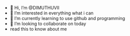 - 👋 Hi, I’m @DIMUTHUVII
- 👀 I’m interested in everything what i can
- 🌱 I’m currently learning to use github and programming
- 💞️ I’m looking to collaborate on today
- read this to know about me
<!---
DIMUTHUVII/DIMUTHUVII is a ✨ special ✨ repository because its `README.md` (this file) appears on your GitHub profile.
You can click the Preview link to take a look at your changes.
--->
